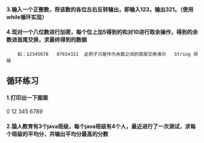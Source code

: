 #### 3.输入一个正整数，将该数的各位左右反转输出，即输入123，输出321。（使用while循环实现）
#### 4.现对一个八位数进行加密，每个位上加5得到的和对10进行取余操作，得到的余数进首尾交换，求最终得到的数据
        如：12345678   87654321  此例子只是作为余数之间的首尾交换演示   String 拼接


## 循环练习
#### 1.打印出一下图案
0
12
345
6789

#### 2.猿人教育有3个java班级，每个java班级有4个人，最近进行了一次测试，求每个班级的平均分，并输出平均分最高的分数

